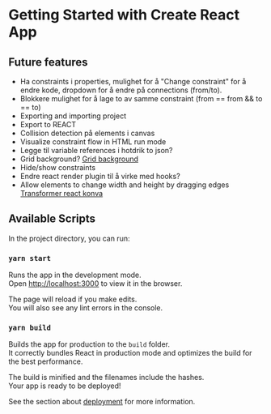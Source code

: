 # Getting Started with Create React App

## Future features
* Ha constraints i properties, mulighet for å "Change constraint" for å endre kode, dropdown for å endre på connections (from/to).
* Blokkere mulighet for å lage to av samme constraint (from == from && to == to)
* Exporting and importing project
* Export to REACT
* Collision detection på elements i canvas
* Visualize constraint flow in HTML run mode
* Legge til variable references i hotdrik to json?
* Grid background? [Grid background](https://codepen.io/pierrebleroux/pen/gGpvxJ?editors=1010)
* Hide/show constraints
* Endre react render plugin til å virke med hooks?
* Allow elements to change width and height by dragging edges [Transformer react konva](https://konvajs.org/docs/react/Transformer.html)

## Available Scripts

In the project directory, you can run:

### `yarn start`

Runs the app in the development mode.\
Open [http://localhost:3000](http://localhost:3000) to view it in the browser.

The page will reload if you make edits.\
You will also see any lint errors in the console.

### `yarn build`

Builds the app for production to the `build` folder.\
It correctly bundles React in production mode and optimizes the build for the best performance.

The build is minified and the filenames include the hashes.\
Your app is ready to be deployed!

See the section about [deployment](https://facebook.github.io/create-react-app/docs/deployment) for more information.

